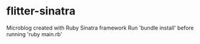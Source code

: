 flitter-sinatra
===============

Microblog created with Ruby Sinatra framework
Run 'bundle install' before running 'ruby main.rb'
